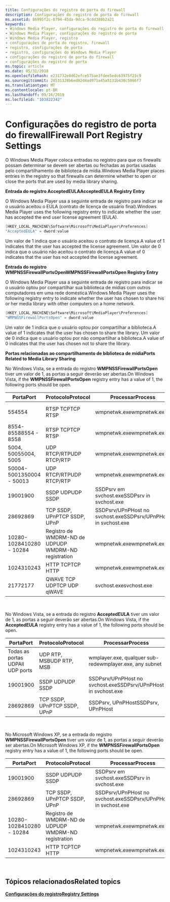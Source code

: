 ```yaml
---
title: Configurações do registro de porta do firewall
description: Configurações do registro de porta do firewall
ms.assetid: 86995f2c-8794-45da-9dca-9cdd388b2a21
keywords:
- Windows Media Player, configurações do registro de porta do firewall
- Windows Media Player, configurações do registro de porta
- Windows Media Player, registro
- configurações de porta do registro, firewall
- registro, configurações de porta
- registro, configurações do Windows Media Player
- configurações do registro de porta do firewall
- configurações do registro de porta
ms.topic: article
ms.date: 05/31/2018
ms.openlocfilehash: e231732e8d62efce575ae3fdee5edc63975f23c9
ms.sourcegitcommit: 2d531328b6ed82d4ad971a45a5131b430c5866f7
ms.translationtype: MT
ms.contentlocale: pt-BR
ms.lasthandoff: 09/16/2019
ms.locfileid: "103822342"
---
```

# <a name="firewall-port-registry-settings"></a><span data-ttu-id="f8ef1-111">Configurações do registro de porta do firewall</span><span class="sxs-lookup"><span data-stu-id="f8ef1-111">Firewall Port Registry Settings</span></span>

<span data-ttu-id="f8ef1-112">O Windows Media Player coloca entradas no registro para que os firewalls possam determinar se devem ser abertas ou fechadas as portas usadas pelo compartilhamento de biblioteca de mídia.</span><span class="sxs-lookup"><span data-stu-id="f8ef1-112">Windows Media Player places entries in the registry so that firewalls can determine whether to open or close the ports that are used by media library sharing.</span></span>

<span data-ttu-id="f8ef1-113">**Entrada do registro AcceptedEULA**</span><span class="sxs-lookup"><span data-stu-id="f8ef1-113">**AcceptedEULA Registry Entry**</span></span>

<span data-ttu-id="f8ef1-114">O Windows Media Player usa a seguinte entrada de registro para indicar se o usuário aceitou o EULA (contrato de licença de usuário final).</span><span class="sxs-lookup"><span data-stu-id="f8ef1-114">Windows Media Player uses the following registry entry to indicate whether the user has accepted the end user license agreement (EULA).</span></span>


```C++
[HKEY_LOCAL_MACHINE\Software\Microsoft\MediaPlayer\Preferences]
"AcceptedEULA" = dword:value
```



<span data-ttu-id="f8ef1-115">Um valor de 1 indica que o usuário aceitou o contrato de licença.</span><span class="sxs-lookup"><span data-stu-id="f8ef1-115">A value of 1 indicates that the user has accepted the license agreement.</span></span> <span data-ttu-id="f8ef1-116">Um valor de 0 indica que o usuário não aceitou o contrato de licença.</span><span class="sxs-lookup"><span data-stu-id="f8ef1-116">A value of 0 indicates that the user has not accepted the license agreement.</span></span>

<span data-ttu-id="f8ef1-117">**Entrada do registro WMPNSSFirewallPortsOpen**</span><span class="sxs-lookup"><span data-stu-id="f8ef1-117">**WMPNSSFirewallPortsOpen Registry Entry**</span></span>

<span data-ttu-id="f8ef1-118">O Windows Media Player usa a seguinte entrada de registro para indicar se o usuário optou por compartilhar sua biblioteca de mídias com outros computadores em uma rede doméstica.</span><span class="sxs-lookup"><span data-stu-id="f8ef1-118">Windows Media Player uses the following registry entry to indicate whether the user has chosen to share his or her media library with other computers on a home network.</span></span>


```C++
[HKEY_LOCAL_MACHINE\Software\Microsoft\MediaPlayer\Preferences]
"WMPNSSFirewallPortsOpen" = dword:value
```



<span data-ttu-id="f8ef1-119">Um valor de 1 indica que o usuário optou por compartilhar a biblioteca.</span><span class="sxs-lookup"><span data-stu-id="f8ef1-119">A value of 1 indicates that the user has chosen to share the library.</span></span> <span data-ttu-id="f8ef1-120">Um valor de 0 indica que o usuário optou por não compartilhar a biblioteca.</span><span class="sxs-lookup"><span data-stu-id="f8ef1-120">A value of 0 indicates that the user has chosen not to share the library.</span></span>

<span data-ttu-id="f8ef1-121">**Portas relacionadas ao compartilhamento de biblioteca de mídia**</span><span class="sxs-lookup"><span data-stu-id="f8ef1-121">**Ports Related to Media Library Sharing**</span></span>

<span data-ttu-id="f8ef1-122">No Windows Vista, se a entrada do registro **WMPNSSFirewallPortsOpen** tiver um valor de 1, as portas a seguir deverão ser abertas.</span><span class="sxs-lookup"><span data-stu-id="f8ef1-122">On Windows Vista, if the **WMPNSSFirewallPortsOpen** registry entry has a value of 1, the following ports should be open.</span></span>



| <span data-ttu-id="f8ef1-123">Porta</span><span class="sxs-lookup"><span data-stu-id="f8ef1-123">Port</span></span>          | <span data-ttu-id="f8ef1-124">Protocolo</span><span class="sxs-lookup"><span data-stu-id="f8ef1-124">Protocol</span></span>                  | <span data-ttu-id="f8ef1-125">Processar</span><span class="sxs-lookup"><span data-stu-id="f8ef1-125">Process</span></span>                         | <span data-ttu-id="f8ef1-126">Direção</span><span class="sxs-lookup"><span data-stu-id="f8ef1-126">Direction</span></span>            |
|---------------|---------------------------|---------------------------------|----------------------|
| <span data-ttu-id="f8ef1-127">554</span><span class="sxs-lookup"><span data-stu-id="f8ef1-127">554</span></span>           | <span data-ttu-id="f8ef1-128">RTSP TCP</span><span class="sxs-lookup"><span data-stu-id="f8ef1-128">TCP RTSP</span></span>                  | <span data-ttu-id="f8ef1-129">wmpnetwk.exe</span><span class="sxs-lookup"><span data-stu-id="f8ef1-129">wmpnetwk.exe</span></span>                    | <span data-ttu-id="f8ef1-130">entrada e saída</span><span class="sxs-lookup"><span data-stu-id="f8ef1-130">inbound and outbound</span></span> |
| <span data-ttu-id="f8ef1-131">8554-8558</span><span class="sxs-lookup"><span data-stu-id="f8ef1-131">8554 - 8558</span></span>   | <span data-ttu-id="f8ef1-132">RTSP TCP</span><span class="sxs-lookup"><span data-stu-id="f8ef1-132">TCP RTSP</span></span>                  | <span data-ttu-id="f8ef1-133">wmpnetwk.exe</span><span class="sxs-lookup"><span data-stu-id="f8ef1-133">wmpnetwk.exe</span></span>                    | <span data-ttu-id="f8ef1-134">entrada e saída</span><span class="sxs-lookup"><span data-stu-id="f8ef1-134">inbound and outbound</span></span> |
| <span data-ttu-id="f8ef1-135">5004, 5005</span><span class="sxs-lookup"><span data-stu-id="f8ef1-135">5004, 5005</span></span>    | <span data-ttu-id="f8ef1-136">UDP RTCP/RTP</span><span class="sxs-lookup"><span data-stu-id="f8ef1-136">UDP RTCP/RTP</span></span>              | <span data-ttu-id="f8ef1-137">wmpnetwk.exe</span><span class="sxs-lookup"><span data-stu-id="f8ef1-137">wmpnetwk.exe</span></span>                    | <span data-ttu-id="f8ef1-138">entrada e saída</span><span class="sxs-lookup"><span data-stu-id="f8ef1-138">inbound and outbound</span></span> |
| <span data-ttu-id="f8ef1-139">50004-50013</span><span class="sxs-lookup"><span data-stu-id="f8ef1-139">50004 - 50013</span></span> | <span data-ttu-id="f8ef1-140">UDP RTCP/RTP</span><span class="sxs-lookup"><span data-stu-id="f8ef1-140">UDP RTCP/RTP</span></span>              | <span data-ttu-id="f8ef1-141">wmpnetwk.exe</span><span class="sxs-lookup"><span data-stu-id="f8ef1-141">wmpnetwk.exe</span></span>                    | <span data-ttu-id="f8ef1-142">entrada e saída</span><span class="sxs-lookup"><span data-stu-id="f8ef1-142">inbound and outbound</span></span> |
| <span data-ttu-id="f8ef1-143">1900</span><span class="sxs-lookup"><span data-stu-id="f8ef1-143">1900</span></span>          | <span data-ttu-id="f8ef1-144">SSDP UDP</span><span class="sxs-lookup"><span data-stu-id="f8ef1-144">UDP SSDP</span></span>                  | <span data-ttu-id="f8ef1-145">SSDPsrv em svchost.exe</span><span class="sxs-lookup"><span data-stu-id="f8ef1-145">SSDPsrv in svchost.exe</span></span>          | <span data-ttu-id="f8ef1-146">entrada e saída</span><span class="sxs-lookup"><span data-stu-id="f8ef1-146">inbound and outbound</span></span> |
| <span data-ttu-id="f8ef1-147">2869</span><span class="sxs-lookup"><span data-stu-id="f8ef1-147">2869</span></span>          | <span data-ttu-id="f8ef1-148">TCP SSDP, UPnP</span><span class="sxs-lookup"><span data-stu-id="f8ef1-148">TCP SSDP, UPnP</span></span>            | <span data-ttu-id="f8ef1-149">SSDPsrv/UPnPHost no svchost.exe</span><span class="sxs-lookup"><span data-stu-id="f8ef1-149">SSDPsrv/UPnPHost in svchost.exe</span></span> | <span data-ttu-id="f8ef1-150">entrada</span><span class="sxs-lookup"><span data-stu-id="f8ef1-150">inbound</span></span>              |
| <span data-ttu-id="f8ef1-151">10280-10284</span><span class="sxs-lookup"><span data-stu-id="f8ef1-151">10280 - 10284</span></span> | <span data-ttu-id="f8ef1-152">Registro de WMDRM-ND de UDP</span><span class="sxs-lookup"><span data-stu-id="f8ef1-152">UDP WMDRM-ND registration</span></span> | <span data-ttu-id="f8ef1-153">wmpnetwk.exe</span><span class="sxs-lookup"><span data-stu-id="f8ef1-153">wmpnetwk.exe</span></span>                    | <span data-ttu-id="f8ef1-154">entrada e saída</span><span class="sxs-lookup"><span data-stu-id="f8ef1-154">inbound and outbound</span></span> |
| <span data-ttu-id="f8ef1-155">10243</span><span class="sxs-lookup"><span data-stu-id="f8ef1-155">10243</span></span>         | <span data-ttu-id="f8ef1-156">HTTP TCP</span><span class="sxs-lookup"><span data-stu-id="f8ef1-156">TCP HTTP</span></span>                  | <span data-ttu-id="f8ef1-157">wmpnetwk.exe</span><span class="sxs-lookup"><span data-stu-id="f8ef1-157">wmpnetwk.exe</span></span>                    | <span data-ttu-id="f8ef1-158">entrada</span><span class="sxs-lookup"><span data-stu-id="f8ef1-158">inbound</span></span>              |
| <span data-ttu-id="f8ef1-159">2177</span><span class="sxs-lookup"><span data-stu-id="f8ef1-159">2177</span></span>          | <span data-ttu-id="f8ef1-160">QWAVE TCP UDP</span><span class="sxs-lookup"><span data-stu-id="f8ef1-160">TCP UDP qWAVE</span></span>             | <span data-ttu-id="f8ef1-161">svchost.exe</span><span class="sxs-lookup"><span data-stu-id="f8ef1-161">svchost.exe</span></span>                     | <span data-ttu-id="f8ef1-162">entrada e saída</span><span class="sxs-lookup"><span data-stu-id="f8ef1-162">inbound and outbound</span></span> |



 

<span data-ttu-id="f8ef1-163">No Windows Vista, se a entrada do registro **AcceptedEULA** tiver um valor de 1, as portas a seguir deverão ser abertas.</span><span class="sxs-lookup"><span data-stu-id="f8ef1-163">On Windows Vista, if the **AcceptedEULA** registry entry has a value of 1, the following ports should be open.</span></span>



| <span data-ttu-id="f8ef1-164">Porta</span><span class="sxs-lookup"><span data-stu-id="f8ef1-164">Port</span></span>          | <span data-ttu-id="f8ef1-165">Protocolo</span><span class="sxs-lookup"><span data-stu-id="f8ef1-165">Protocol</span></span>       | <span data-ttu-id="f8ef1-166">Processar</span><span class="sxs-lookup"><span data-stu-id="f8ef1-166">Process</span></span>                         | <span data-ttu-id="f8ef1-167">Direção</span><span class="sxs-lookup"><span data-stu-id="f8ef1-167">Direction</span></span>            |
|---------------|----------------|---------------------------------|----------------------|
| <span data-ttu-id="f8ef1-168">Todas as portas UDP</span><span class="sxs-lookup"><span data-stu-id="f8ef1-168">All UDP ports</span></span> | <span data-ttu-id="f8ef1-169">UDP RTP, MSB</span><span class="sxs-lookup"><span data-stu-id="f8ef1-169">UDP RTP, MSB</span></span>   | <span data-ttu-id="f8ef1-170">wmplayer.exe, qualquer sub-rede</span><span class="sxs-lookup"><span data-stu-id="f8ef1-170">wmplayer.exe, any subnet</span></span>        | <span data-ttu-id="f8ef1-171">entrada</span><span class="sxs-lookup"><span data-stu-id="f8ef1-171">inbound</span></span>              |
| <span data-ttu-id="f8ef1-172">1900</span><span class="sxs-lookup"><span data-stu-id="f8ef1-172">1900</span></span>          | <span data-ttu-id="f8ef1-173">SSDP UDP</span><span class="sxs-lookup"><span data-stu-id="f8ef1-173">UDP SSDP</span></span>       | <span data-ttu-id="f8ef1-174">SSDPsrv/UPnPHost no svchost.exe</span><span class="sxs-lookup"><span data-stu-id="f8ef1-174">SSDPsrv/UPnPHost in svchost.exe</span></span> | <span data-ttu-id="f8ef1-175">entrada e saída</span><span class="sxs-lookup"><span data-stu-id="f8ef1-175">inbound and outbound</span></span> |
| <span data-ttu-id="f8ef1-176">2869</span><span class="sxs-lookup"><span data-stu-id="f8ef1-176">2869</span></span>          | <span data-ttu-id="f8ef1-177">TCP SSDP, UPnP</span><span class="sxs-lookup"><span data-stu-id="f8ef1-177">TCP SSDP, UPnP</span></span> | <span data-ttu-id="f8ef1-178">SSDPsrv, UPnPHost</span><span class="sxs-lookup"><span data-stu-id="f8ef1-178">SSDPsrv, UPnPHost</span></span>               | <span data-ttu-id="f8ef1-179">entrada</span><span class="sxs-lookup"><span data-stu-id="f8ef1-179">inbound</span></span>              |



 

<span data-ttu-id="f8ef1-180">No Microsoft Windows XP, se a entrada do registro **WMPNSSFirewallPortsOpen** tiver um valor de 1, as portas a seguir deverão ser abertas.</span><span class="sxs-lookup"><span data-stu-id="f8ef1-180">On Microsoft Windows XP, if the **WMPNSSFirewallPortsOpen** registry entry has a value of 1, the following ports should be open.</span></span>



| <span data-ttu-id="f8ef1-181">Porta</span><span class="sxs-lookup"><span data-stu-id="f8ef1-181">Port</span></span>          | <span data-ttu-id="f8ef1-182">Protocolo</span><span class="sxs-lookup"><span data-stu-id="f8ef1-182">Protocol</span></span>                  | <span data-ttu-id="f8ef1-183">Processar</span><span class="sxs-lookup"><span data-stu-id="f8ef1-183">Process</span></span>                         | <span data-ttu-id="f8ef1-184">Direção</span><span class="sxs-lookup"><span data-stu-id="f8ef1-184">Direction</span></span>            |
|---------------|---------------------------|---------------------------------|----------------------|
| <span data-ttu-id="f8ef1-185">1900</span><span class="sxs-lookup"><span data-stu-id="f8ef1-185">1900</span></span>          | <span data-ttu-id="f8ef1-186">SSDP UDP</span><span class="sxs-lookup"><span data-stu-id="f8ef1-186">UDP SSDP</span></span>                  | <span data-ttu-id="f8ef1-187">SSDPsrv em svchost.exe</span><span class="sxs-lookup"><span data-stu-id="f8ef1-187">SSDPsrv in svchost.exe</span></span>          | <span data-ttu-id="f8ef1-188">entrada e saída</span><span class="sxs-lookup"><span data-stu-id="f8ef1-188">inbound and outbound</span></span> |
| <span data-ttu-id="f8ef1-189">2869</span><span class="sxs-lookup"><span data-stu-id="f8ef1-189">2869</span></span>          | <span data-ttu-id="f8ef1-190">TCP SSDP, UPnP</span><span class="sxs-lookup"><span data-stu-id="f8ef1-190">TCP SSDP, UPnP</span></span>            | <span data-ttu-id="f8ef1-191">SSDPsrv/UPnPHost no svchost.exe</span><span class="sxs-lookup"><span data-stu-id="f8ef1-191">SSDPsrv/UPnPHost in svchost.exe</span></span> | <span data-ttu-id="f8ef1-192">entrada</span><span class="sxs-lookup"><span data-stu-id="f8ef1-192">inbound</span></span>              |
| <span data-ttu-id="f8ef1-193">10280-10284</span><span class="sxs-lookup"><span data-stu-id="f8ef1-193">10280 - 10284</span></span> | <span data-ttu-id="f8ef1-194">Registro de WMDRM-ND de UDP</span><span class="sxs-lookup"><span data-stu-id="f8ef1-194">UDP WMDRM-ND registration</span></span> | <span data-ttu-id="f8ef1-195">wmpnetwk.exe</span><span class="sxs-lookup"><span data-stu-id="f8ef1-195">wmpnetwk.exe</span></span>                    | <span data-ttu-id="f8ef1-196">entrada e saída</span><span class="sxs-lookup"><span data-stu-id="f8ef1-196">inbound and outbound</span></span> |
| <span data-ttu-id="f8ef1-197">10243</span><span class="sxs-lookup"><span data-stu-id="f8ef1-197">10243</span></span>         | <span data-ttu-id="f8ef1-198">HTTP TCP</span><span class="sxs-lookup"><span data-stu-id="f8ef1-198">TCP HTTP</span></span>                  | <span data-ttu-id="f8ef1-199">wmpnetwk.exe</span><span class="sxs-lookup"><span data-stu-id="f8ef1-199">wmpnetwk.exe</span></span>                    | <span data-ttu-id="f8ef1-200">entrada</span><span class="sxs-lookup"><span data-stu-id="f8ef1-200">inbound</span></span>              |



 

## <a name="related-topics"></a><span data-ttu-id="f8ef1-201">Tópicos relacionados</span><span class="sxs-lookup"><span data-stu-id="f8ef1-201">Related topics</span></span>

<dl> <dt>

[<span data-ttu-id="f8ef1-202">**Configurações do registro**</span><span class="sxs-lookup"><span data-stu-id="f8ef1-202">**Registry Settings**</span></span>](registry-settings.md)
</dt> </dl>

 

 




